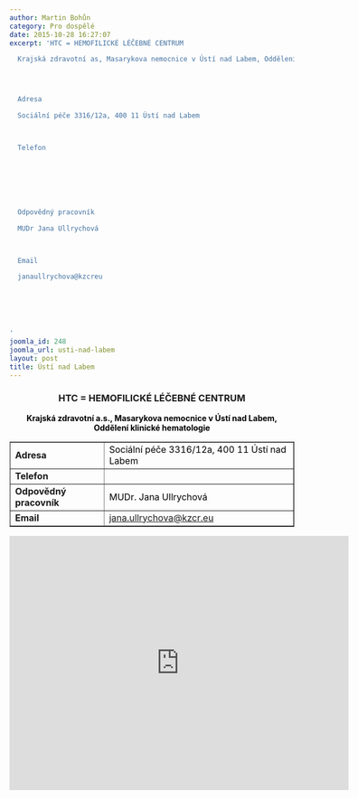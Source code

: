 ```yaml
---
author: Martin Bohůn
category: Pro dospělé
date: 2015-10-28 16:27:07
excerpt: 'HTC = HEMOFILICKÉ LÉČEBNÉ CENTRUM

  Krajská zdravotní as, Masarykova nemocnice v Ústí nad Labem, Oddělení klinické hematologie




  Adresa

  Sociální péče 3316/12a, 400 11 Ústí nad Labem



  Telefon


   




  Odpovědný pracovník   

  MUDr Jana Ullrychová



  Email

  janaullrychova@kzcreu




   

'
joomla_id: 248
joomla_url: usti-nad-labem
layout: post
title: Ústí nad Labem
---
```


<h3 style="text-align: center;">
 <strong>
  HTC = HEMOFILICKÉ LÉČEBNÉ CENTRUM
 </strong>
</h3>
<p style="text-align: center;">
 <span style="color: #000000;">
  <strong>
   Krajská zdravotní a.s., Masarykova nemocnice v Ústí nad Labem,
   <br/>
   Oddělení klinické hematologie
  </strong>
 </span>
</p>
<table align="center" border="1">
 <tbody>
  <tr>
   <td>
    <strong>
     Adresa
    </strong>
   </td>
   <td>
    <span style="color: #000000;">
     Sociální péče 3316/12a, 400 11 Ústí nad Labem
    </span>
   </td>
  </tr>
  <tr>
   <td>
    <strong>
     Telefon
    </strong>
   </td>
   <td>
    <p>
     <span>
     </span>
    </p>
   </td>
  </tr>
  <tr>
   <td>
    <strong>
     Odpovědný pracovník
     <br/>
    </strong>
   </td>
   <td>
    <span style="color: #000000;">
     MUDr. Jana Ullrychová
    </span>
   </td>
  </tr>
  <tr>
   <td>
    <strong>
     Email
    </strong>
   </td>
   <td>
    <a class="ico_posta" href="mailto:daniela.prochazkova@mnul.cz">
     jana.ullrychova@kzcr.eu
    </a>
   </td>
  </tr>
 </tbody>
</table>
<p style="text-align: center;">
</p>
<p>
 <iframe frameborder="0" height="450" src="https://www.google.com/maps/embed?pb=!1m18!1m12!1m3!1d1998.7827853492888!2d14.02018631573976!3d50.681259683239944!2m3!1f0!2f0!3f0!3m2!1i1024!2i768!4f13.1!3m3!1m2!1s0x47099b39783083b3%3A0x1d6e42cee73a0bd2!2zU29jacOhbG7DrSBww6nEjWUgMzMxNi8xMkEsIDQwMCAxMSDDmnN0w60gbmFkIExhYmVtLcOac3TDrSBuYWQgTGFiZW0tU2V2ZXJuw60gVGVyYXNh!5e1!3m2!1scs!2scz!4v1446056963095" style="border: 0px; display: block; margin-left: auto; margin-right: auto;" width="600">
 </iframe>
</p>